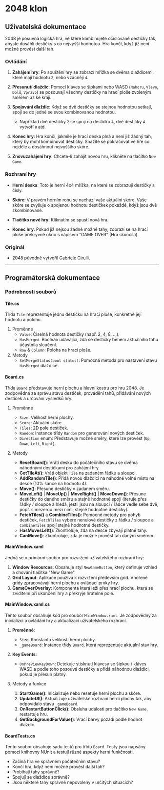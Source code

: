 ﻿# 2048 klon

## Uživatelská dokumentace

2048 je posuvná logická hra, ve které kombinujete očíslované destičky tak, abyste dosáhli destičky s co nejvyšší hodnotou. Hra končí, když již není možné provést další tah.

### Ovládání

1. **Zahájení hry**: Po spuštění hry se zobrazí mřížka se dvěma dlaždicemi, které mají hodnotu `2`, nebo vzácněji `4`.

2. **Přesunutí dlaždic**: Pomocí kláves se šipkami nebo WASD (`Nahoru`, `Vlevo`, `Dolů`, `Vpravo`) se posouvají všechny destičky na hrací ploše zvoleným směrem až ke kraji.

3. **Spojování dlaždic**: Když se dvě destičky se stejnou hodnotou setkají, spojí se do jedné se svou kombinovanou hodnotou.

    - Například dvě destičky `2` se spojí na destičku `4`, dvě destičky `4` vytvoří `8` atd.

4. **Konec hry**: Hra končí, jakmile je hrací deska plná a není již žádný tah, který by mohl kombinovat destičky. Snažíte se pokračovat ve hře co nejdéle a dosáhnout nejvyššího skóre.

5. **Znovuzahájení hry**: Chcete-li zahájit novou hru, klikněte na tlačítko `New Game`.

### Rozhraní hry

- **Herní deska**: Toto je herní 4x4 mřížka, na které se zobrazují destičky s čísly.

- **Skóre**: V pravém horním rohu se nachází vaše aktuální skóre. Vaše skóre se zvyšuje o spojenou hodnotu destičkek pokaždé, když jsou dvě zkombinované.

- **Tlačítko nové hry**: Kliknutím se spustí nová hra.

- **Konec hry**: Pokud již nejsou žádné možné tahy, zobrazí se na hrací ploše překryvné okno s nápisem "GAME OVER" (Hra skončila).

### Originál

- 2048 původně vytvořil [Gabriele Cirulli](https://play2048.co/).

---

## Programátorská dokumentace

### Podrobnosti souborů

#### Tile.cs

Třída `Tile` reprezentuje jednu destičku na hrací ploše, konkrétně její hodnotu a polohu. 

1. Proměnné
   - `Value`: Číselná hodnota destičky (např. 2, 4, 8, ...).
   - `HasMerged`: Boolean udávající, zda se destičky během aktuálního tahu účastnila sloučení.
   - `Row` & `Column`: Poloha na hrací ploše.
2. Metody
   - `SetMergeStatus(bool status)`: Pomocná metoda pro nastavení stavu `HasMerged` dlaždice.

#### Board.cs

Třída `Board` představuje herní plochu a hlavní kostru pro hru 2048. Je zodpovědná za správu stavu destiček, provádění tahů, přidávání nových destiček a určování výsledků hry.

1. Proměnné
   - `Size`: Velikost herní plochy.
   - `Score`: Aktuální skóre.
   - `Tiles`: 2D pole destiček.
   - `Random`: Instance třídy `Random` pro generování nových destiček.
   - `Direction` enum: Představuje možné směry, které lze provést (`Up`, `Down`, `Left`, `Right`).

2. Metody
   - **ResetBoard()**: Vrátí desku do počátečního stavu se dvěma náhodnými destičkami pro zahájení hry.
   - **GetTileAt()**: Vrátí objekt `Tile` na zadaném řádku a sloupci.
   - **AddRandomTile()**: Přidá novou dlaždici na náhodné volné místo na desce (10% šance na hodnotu 4).
   - **Move()**: Přesune destičky v zadaném směru.
   - **MoveLeft()** | **MoveUp()** | **MoveRight()** | **MoveDown()**: Přesune destičky do daného směru a stejně hodnotné spojí (iteruje přes řádky / sloupce a hledá, jestli jsou na sloupci / řádce vedle sebe dvě, popř. s mezerou mezi nimi, stejně hodnotné destičky).
   - **FetchTiles()** a **CombineTiles()**: Pomocné metody pro pohyb destiček, `FetchTiles` vybere nenulové destičky z řádku / sloupce a `CombineTiles` spojí stejně hodnotné destičky.
   - **HasMovesLeft()**: Zkontroluje, zda na desce zbývají platné tahy.
   - **CanMove()**: Zkontroluje, zda je možné provést tah daným směrem.

#### MainWindow.xaml

Jedná se o primární soubor pro rozvržení uživatelského rozhraní hry:

1. **Window Resources**: Obsahuje styl `NewGameButton`, který definuje vzhled a chování tlačítka "New Game".
2. **Grid Layout**: Aplikace používá k rozvržení především grid. Vnořené gridy zpracovávají herní plochu a ovládací prvky hry.
3. **GameOverOverlay**: Komponenta která leží přes hrací plochu, která se zviditelní při ukončení hry a překryje hratelné pole.

#### MainWindow.xaml.cs

Tento soubor obsahuje kód pro soubor `MainWindow.xaml`. Je zodpovědný za inicializci a ovládání hry a aktualizaci uživatelského rozhraní.

1. **Proměnné**:
    - `Size`: Konstanta velikosti herní plochy.
    - `_gameBoard`: Instance třídy `Board`, která reprezentuje aktuální stav hry.

2. **Key Events**:
    - `OnPreviewKeyDown`: Detekuje stisknutí klávesy se šipkou / kláves WASD a podle toho posouvá destičky a přidá náhodnou dlaždici, pokud je přesun platný.

3. Metody a funkce

   1. **StartGame()**: Inicializuje nebo resetuje herní plochu a skóre.
   2. **UpdateUI()**: Aktualizuje uživatelské rozhraní herní plochy tak, aby odpovídalo stavu `_gameBoard`.
   3. **OnRestartButtonClick()**: Obsluha události pro tlačítko `New Game`, restartuje hru.
   4. **GetBackgroundForValue()**: Vrací barvy pozadí podle hodnot dlaždic.

#### BoardTests.cs

Tento soubor obsahuje sadu testů pro třídu `Board`. Testy jsou napsány pomocí knihovny NUnit a testují různé aspekty herní funkčnosti.

- Začíná hra ve správném počátečním stavu?
- Končí hra, když není možné provést další tah?
- Probíhají tahy správně?
- Spojují se dlaždice správně?
- Jsou některé tahy správně nepovoleny v určitých situacích?